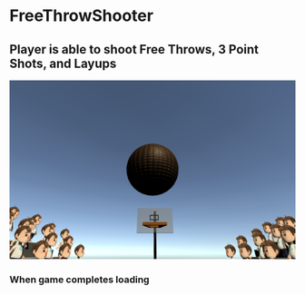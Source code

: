 # FreeThrowShooter

## Player is able to shoot Free Throws, 3 Point Shots, and Layups

![Initial Game Screen](/images/Initial.png)

### When game completes loading

